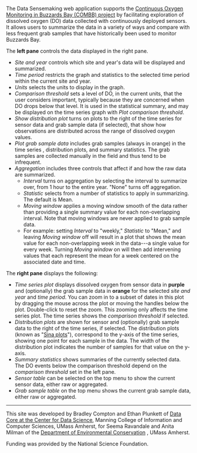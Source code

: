 The Data Sensemaking web application supports the 
<a href="https://www.woodwellclimate.org/project/combb/" target="_blank" rel="noopener noreferrer">Continuous Oxygen Monitoring in Buzzards Bay (COMBB) project</a>
by facilitating exploration of dissolved oxygen (DO) data collected with continuously deployed sensors. 
It allows users to summarize the data in a variety of ways and compare with less frequent grab samples that have
historically been used to monitor Buzzards Bay.

The **left pane** controls the data displayed in the right pane. 

- *Site and year* controls which site and year's data will be displayed and summarized.
- *Time period* restricts the graph and statistics to the selected time period within the current site and year.
- *Units* selects the units to display in the graph.
- *Comparison threshold* sets a level of DO, in the current units, that the user considers important, typically because they are concerned when DO drops below that level. It is used in the statistical summary, and may be displayed on the 
time series graph with *Plot comparison threshold*. 
- *Show distribution plot* turns on plots to the right of the time series for 
sensor data and grab sample data (if selected), 
that show how observations are distributed across the range of dissolved oxygen values. 
- *Plot grab sample data* includes grab samples (always in orange) in the time series , distribution plots, and summary
statistics. The grab samples are collected manually in the field and thus tend to be infrequent.  
- *Aggregation* includes three controls that affect if and how the raw data are summarized.
   - *Interval* turns on aggregation by selecting the interval to summarize over, from 1 hour to the entire year. "None" turns off aggregation.
   - *Statistic* selects from a number of statistics to apply in summarizing. The default is Mean.
   - *Moving window* applies a moving window smooth of the data rather than providing a single summary value for each non-overlapping interval. Note that moving windows are never applied to grab sample data.
   - For example: setting *Interval* to "weekly," 
   *Statistic* to "Mean," and leaving *Moving window* off will result in a
   plot that shows the mean value for each non-overlapping week in the data---a 
   single value for every week.  Turning *Moving window* on will then 
   add intervening values that each represent the mean for a week centered on
   the associated date and time.  


The **right pane** displays the following:

- *Time series plot* displays dissolved oxygen from sensor data in **purple** and (optionally) the grab sample data in **orange** for 
the selected *site and year* and *time period*. You can zoom in to a subset of dates in this plot by dragging 
the mouse across the plot or moving the handles below the plot. Double-click to reset the zoom. This zooming only affects
the time series plot. The time series shows the *comparison threshold* if selected.
- *Distribution plots* are shown for sensor and (optionally) grab sample data to the right of the time series, if selected.
The distribution plots (known as "<a href="https://en.wikipedia.org/wiki/Sina_plot" target="_blank" rel="noopener noreferrer">Sina plots</a>"),
correspond to the y-axis of the time series, showing one point for each 
sample in the data. The width of the distribution plot indicates the number of samples for that value on the y-axis.
- *Summary statistics* shows summaries of the currently selected data. The DO events below the comparison threshold
depend on the *comparison threshold* set in the left pane.
- *Sensor table* can be selected on the top menu to show the current sensor data, either raw or aggregated.
- *Grab sample table* on the top menu shows the current grab sample data, either raw or aggregated.

------

This site was developed by Bradley Compton and Ethan Plunkett of 
<a href="https://ds.cs.umass.edu/programs/data-core" target="_blank" rel="noopener noreferrer">Data Core at the Center for
Data Science</a>, Manning College of Information and Computer Sciences, UMass Amherst, 
for Seema Ravandale and Anita Milman of the 
<a href="https://www.umass.edu/environmental-conservation/" target="_blank" rel="noopener noreferrer">Department of Environmental Conservation</a>
, UMass Amherst.

Funding was provided by the National Science Foundation.